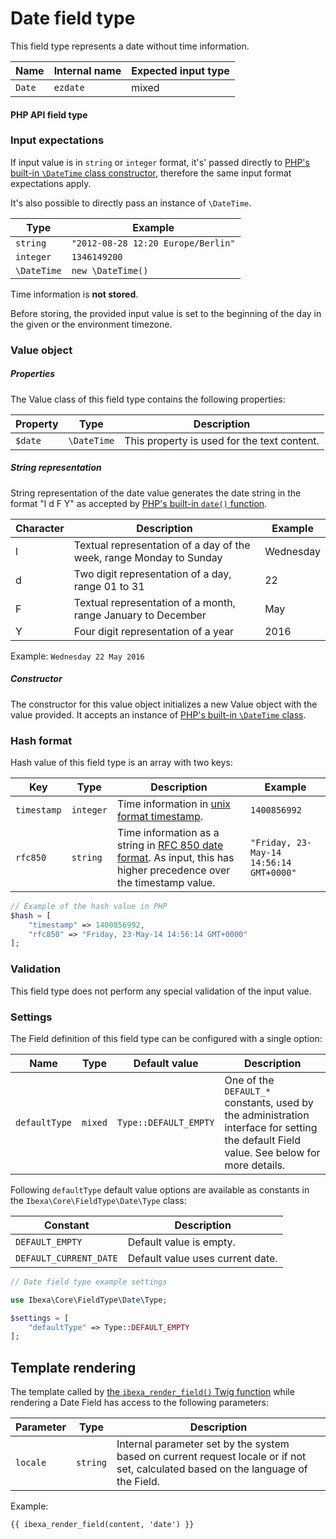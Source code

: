 # Date field type

This field type represents a date without time information.

| Name   | Internal name | Expected input type |
|--------|---------------|---------------------|
| `Date` | `ezdate`      | mixed             |

#### PHP API field type 

### Input expectations

If input value is in `string` or `integer` format, it's' passed directly to [PHP's built-in `\DateTime` class constructor](https://www.php.net/manual/en/datetime.construct.php), therefore the same input format expectations apply.

It's also possible to directly pass an instance of `\DateTime`.

|Type|Example|
|------|------|
|`string`|`"2012-08-28 12:20 Europe/Berlin"`|
|`integer`|`1346149200`|
|`\DateTime`|`new \DateTime()`|

Time information is **not stored**.

Before storing, the provided input value is set to the beginning of the day in the given or the environment timezone.

### Value object

##### Properties

The Value class of this field type contains the following properties:

| Property | Type        | Description|
|----------|-------------|------------|
| `$date`  | `\DateTime` | This property is used for the text content. |

##### String representation

String representation of the date value generates the date string in the format "l d F Y" as accepted by [PHP's built-in `date()` function](https://www.php.net/manual/en/function.date.php).

|Character|Description|Example|
|---------|----------|--------|
|l|Textual representation of a day of the week, range Monday to Sunday|Wednesday|
|d|Two digit representation of a day, range 01 to 31|22|
|F|Textual representation of a month, range January to December|May|
|Y|Four digit representation of a year|2016|

Example: `Wednesday 22 May 2016`

##### Constructor

The constructor for this value object initializes a new Value object with the value provided. It accepts an instance of [PHP's built-in `\DateTime` class](https://www.php.net/manual/en/datetime.construct.php).

### Hash format

Hash value of this field type is an array with two keys:

|Key|Type| Description                                                                                                                                                    |Example|
|------|------|----------------------------------------------------------------------------------------------------------------------------------------------------------------|------|
|`timestamp`|`integer`| Time information in [unix format timestamp](https://en.wikipedia.org/wiki/Unix_time).                                                                          |`1400856992`|
|`rfc850`|`string`| Time information as a string in [RFC 850 date format](https://datatracker.ietf.org/doc/html/rfc850). As input, this has higher precedence over the timestamp value. |`"Friday, 23-May-14 14:56:14 GMT+0000"`|

``` php
// Example of the hash value in PHP
$hash = [
    "timestamp" => 1400856992,
    "rfc850" => "Friday, 23-May-14 14:56:14 GMT+0000"
];
```

### Validation

This field type does not perform any special validation of the input value.

### Settings

The Field definition of this field type can be configured with a single option:

|Name|Type|Default value|Description|
|------|------|------|------|
|`defaultType`|`mixed`|`Type::DEFAULT_EMPTY`|One of the `DEFAULT_*` constants, used by the administration interface for setting the default Field value. See below for more details.|

Following `defaultType` default value options are available as constants in the `Ibexa\Core\FieldType\Date\Type` class:

|Constant|Description|
|------|------|
|`DEFAULT_EMPTY`|Default value is empty.|
|`DEFAULT_CURRENT_DATE`|Default value uses current date.|

``` php
// Date field type example settings

use Ibexa\Core\FieldType\Date\Type;

$settings = [
    "defaultType" => Type::DEFAULT_EMPTY
];
```

## Template rendering

The template called by [the `ibexa_render_field()` Twig function](field_twig_functions.md#ibexa_render_field) while rendering a Date Field has access to the following parameters:

| Parameter | Type     |Description|
|-----------|----------|------------|
| `locale`  | `string` |Internal parameter set by the system based on current request locale or if not set, calculated based on the language of the Field. |

Example:

``` html+twig
{{ ibexa_render_field(content, 'date') }}
```
